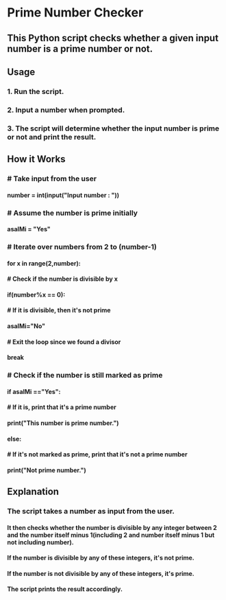 # Prime Number Checker

## This Python script checks whether a given input number is a prime number or not.

## Usage

### 1. Run the script.

### 2. Input a number when prompted.

### 3. The script will determine whether the input number is prime or not and print the result.

## How it Works


### # Take input from the user

#### number = int(input("Input number : ")) 

### # Assume the number is prime initially

#### asalMi = "Yes"

### # Iterate over numbers from 2 to (number-1)

#### for x in range(2,number):

#### # Check if the number is divisible by x

#### if(number%x == 0):

####  # If it is divisible, then it's not prime

####       asalMi="No"

####  # Exit the loop since we found a divisor

####       break

### # Check if the number is still marked as prime

####   if asalMi =="Yes":

####     # If it is, print that it's a prime number

####       print("This number is prime number.")

####   else:   

####      # If it's not marked as prime, print that it's not a prime number

####      print("Not prime number.")

## Explanation

###  The script takes a number as input from the user.

#### It then checks whether the number is divisible by any integer between 2 and the number itself minus 1(including 2 and number itself minus 1 but not including number).

#### If the number is divisible by any of these integers, it's not prime.

#### If the number is not divisible by any of these integers, it's prime.

#### The script prints the result accordingly.
